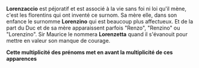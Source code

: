 **Lorenzaccio** est péjoratif et est associé à la vie sans foi ni loi qu'il mène, c'est les florentins qui ont inventé ce surnom. 
Sa mère elle, dans son enfance le surnomme **Lorenzino** qui est beaucoup plus affectueux. Et de la part du Duc et de sa mère apparaissent parfois "Renzo", "Renzino" ou "Lorenzino".
Sir Maurice le nommera **Lorenzetta** quand il s'évanouit pour mettre en valeur son manque de courage. 

**Cette multiplicité des prénoms met en avant la multiplicité de ces apparences**
